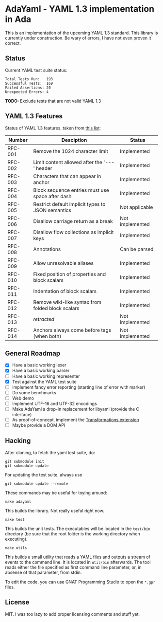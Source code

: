 # AdaYaml - YAML 1.3 implementation in Ada

This is an implementation of the upcoming YAML 1.3 standard. This library is
currently under construction. Be wary of errors, I have not even proven it
correct.

## Status

Current YAML test suite status:

```
Total Tests Run:   193
Successful Tests:  169
Failed Assertions: 20
Unexpected Errors: 4
```

**TODO:** Exclude tests that are not valid YAML 1.3

## YAML 1.3 Features

Status of YAML 1.3 features, taken from [this list][1]:

| Number  | Desciption                                       | Status
|---------|--------------------------------------------------|----------
| RFC-001 | Remove the 1024 character limit                  | Implemented
| RFC-002 | Limit content allowed after the '---' header     | Implemented
| RFC-003 | Characters that can appear in anchor             | Implemented
| RFC-004 | Block sequence entries must use space after dash | Implemented
| RFC-005 | Restrict default implicit types to JSON semantics| Not applicable
| RFC-006 | Disallow carriage return as a break              | Not implemented
| RFC-007 | Disallow flow collections as implicit keys       | Implemented
| RFC-008 | Annotations                                      | Can be parsed
| RFC-009 | Allow unresolvable aliases                       | Implemented
| RFC-010 | Fixed position of properties and block scalars   | Implemented
| RFC-011 | Indentation of block scalars                     | Implemented
| RFC-012 | Remove wiki-like syntax from folded block scalars| Implemented
| RFC-013 | *retracted*                                      | Not implemented
| RFC-014 | Anchors always come before tags (when both)      | Not implemented

## General Roadmap

 - [x] Have a basic working lexer
 - [x] Have a basic working parser
 - [ ] Have a basic working representer
 - [x] Test against the YAML test suite
 - [ ] Implement fancy error reporting (starting line of error with marker)
 - [ ] Do some benchmarks
 - [ ] Web demo
 - [ ] Implement UTF-16 and UTF-32 encodings
 - [ ] Make AdaYaml a drop-in replacement for libyaml (provide the C interface)
 - [ ] As proof-of-concept, implement the [Transformations extension][2]
 - [ ] Maybe provide a DOM API

## Hacking

After cloning, to fetch the yaml test suite, do:

    git submodule init
    git submodule update

For updating the test suite, always use

    git submodule update --remote

These commands may be useful for toying around:

    make adayaml

This builds the library. Not really useful right now.

    make test

This builds the unit tests. The executables will be located in the
`test/bin` directory (be sure that the root folder is the working directory when
executing).

    make utils

This builds a small utility that reads a YAML files and outputs a stream of
events to the command line. It is located in `util/bin` afterwards. The tool
reads either the file specified as first command line parameter, or, in absense
of that parameter, from stdin.

To edit the code, you can use GNAT Programming Studio to open the `*.gpr` files.

## License

MIT. I was too lazy to add proper licensing comments and stuff yet.

 [1]: https://github.com/yaml/summit.yaml.io/wiki/YAML-RFC-Index
 [2]: https://github.com/yaml/summit.yaml.io/wiki/The-Transformations-Extension
